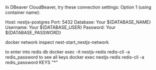 In DBeaver CloudBeaver, try these connection settings:
Option 1 (using container name):

Host: nestjs-postgres
Port: 5432
Database: Your ${DATABASE_NAME}
Username: Your ${DATABASE_USER}
Password: Your ${DATABASE_PASSWORD}


docker network inspect nest-start_nestjs-network

to enter into redis db
docker exec -it nestjs-redis redis-cli -a redis_password
to see all keys
docker exec nestjs-redis redis-cli -a redis_password KEYS "*"